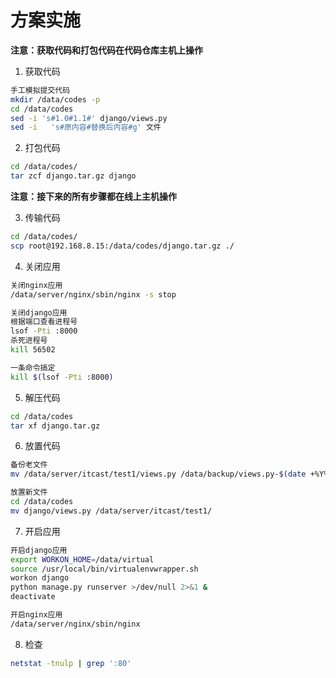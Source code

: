 # 方案实施 

**注意：获取代码和打包代码在代码仓库主机上操作**

1. 获取代码


```bash
手工模拟提交代码
mkdir /data/codes -p
cd /data/codes
sed -i 's#1.0#1.1#' django/views.py 
sed -i   's#原内容#替换后内容#g' 文件
```

2. 打包代码


```bash
cd /data/codes/
tar zcf django.tar.gz django
```

**注意：接下来的所有步骤都在线上主机操作**

3. 传输代码


```bash
cd /data/codes/
scp root@192.168.8.15:/data/codes/django.tar.gz ./
```

4. 关闭应用


```bash
关闭nginx应用
/data/server/nginx/sbin/nginx -s stop

关闭django应用
根据端口查看进程号
lsof -Pti :8000
杀死进程号
kill 56502

一条命令搞定
kill $(lsof -Pti :8000)
```

5. 解压代码


```bash
cd /data/codes
tar xf django.tar.gz
```

6. 放置代码


```bash
备份老文件
mv /data/server/itcast/test1/views.py /data/backup/views.py-$(date +%Y%m%d%H%M%S)

放置新文件
cd /data/codes
mv django/views.py /data/server/itcast/test1/
```

7. 开启应用


```bash
开启django应用
export WORKON_HOME=/data/virtual
source /usr/local/bin/virtualenvwrapper.sh
workon django
python manage.py runserver >/dev/null 2>&1 &
deactivate

开启nginx应用
/data/server/nginx/sbin/nginx
```

8. 检查 


```bash
netstat -tnulp | grep ':80'
```

